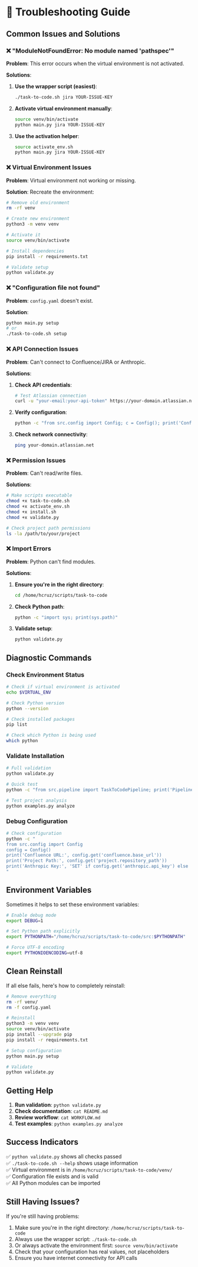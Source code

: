 # 🔧 Troubleshooting Guide

## Common Issues and Solutions

### ❌ "ModuleNotFoundError: No module named 'pathspec'"

**Problem**: This error occurs when the virtual environment is not activated.

**Solutions**:

1. **Use the wrapper script (easiest)**:
   ```bash
   ./task-to-code.sh jira YOUR-ISSUE-KEY
   ```

2. **Activate virtual environment manually**:
   ```bash
   source venv/bin/activate
   python main.py jira YOUR-ISSUE-KEY
   ```

3. **Use the activation helper**:
   ```bash
   source activate_env.sh
   python main.py jira YOUR-ISSUE-KEY
   ```

### ❌ Virtual Environment Issues

**Problem**: Virtual environment not working or missing.

**Solution**: Recreate the environment:
```bash
# Remove old environment
rm -rf venv

# Create new environment
python3 -m venv venv

# Activate it
source venv/bin/activate

# Install dependencies
pip install -r requirements.txt

# Validate setup
python validate.py
```

### ❌ "Configuration file not found"

**Problem**: `config.yaml` doesn't exist.

**Solution**:
```bash
python main.py setup
# or
./task-to-code.sh setup
```

### ❌ API Connection Issues

**Problem**: Can't connect to Confluence/JIRA or Anthropic.

**Solutions**:

1. **Check API credentials**:
   ```bash
   # Test Atlassian connection
   curl -u "your-email:your-api-token" https://your-domain.atlassian.net/rest/api/3/myself
   ```

2. **Verify configuration**:
   ```bash
   python -c "from src.config import Config; c = Config(); print('Config OK')"
   ```

3. **Check network connectivity**:
   ```bash
   ping your-domain.atlassian.net
   ```

### ❌ Permission Issues

**Problem**: Can't read/write files.

**Solutions**:
```bash
# Make scripts executable
chmod +x task-to-code.sh
chmod +x activate_env.sh
chmod +x install.sh
chmod +x validate.py

# Check project path permissions
ls -la /path/to/your/project
```

### ❌ Import Errors

**Problem**: Python can't find modules.

**Solutions**:

1. **Ensure you're in the right directory**:
   ```bash
   cd /home/hcruz/scripts/task-to-code
   ```

2. **Check Python path**:
   ```bash
   python -c "import sys; print(sys.path)"
   ```

3. **Validate setup**:
   ```bash
   python validate.py
   ```

## Diagnostic Commands

### Check Environment Status
```bash
# Check if virtual environment is activated
echo $VIRTUAL_ENV

# Check Python version
python --version

# Check installed packages
pip list

# Check which Python is being used
which python
```

### Validate Installation
```bash
# Full validation
python validate.py

# Quick test
python -c "from src.pipeline import TaskToCodePipeline; print('Pipeline OK')"

# Test project analysis
python examples.py analyze
```

### Debug Configuration
```bash
# Check configuration
python -c "
from src.config import Config
config = Config()
print('Confluence URL:', config.get('confluence.base_url'))
print('Project Path:', config.get('project.repository_path'))
print('Anthropic Key:', 'SET' if config.get('anthropic.api_key') else 'NOT SET')
"
```

## Environment Variables

Sometimes it helps to set these environment variables:

```bash
# Enable debug mode
export DEBUG=1

# Set Python path explicitly
export PYTHONPATH="/home/hcruz/scripts/task-to-code/src:$PYTHONPATH"

# Force UTF-8 encoding
export PYTHONIOENCODING=utf-8
```

## Clean Reinstall

If all else fails, here's how to completely reinstall:

```bash
# Remove everything
rm -rf venv/
rm -f config.yaml

# Reinstall
python3 -m venv venv
source venv/bin/activate
pip install --upgrade pip
pip install -r requirements.txt

# Setup configuration
python main.py setup

# Validate
python validate.py
```

## Getting Help

1. **Run validation**: `python validate.py`
2. **Check documentation**: `cat README.md`
3. **Review workflow**: `cat WORKFLOW.md`
4. **Test examples**: `python examples.py analyze`

## Success Indicators

✅ `python validate.py` shows all checks passed  
✅ `./task-to-code.sh --help` shows usage information  
✅ Virtual environment is in `/home/hcruz/scripts/task-to-code/venv/`  
✅ Configuration file exists and is valid  
✅ All Python modules can be imported  

## Still Having Issues?

If you're still having problems:

1. Make sure you're in the right directory: `/home/hcruz/scripts/task-to-code`
2. Always use the wrapper script: `./task-to-code.sh`
3. Or always activate the environment first: `source venv/bin/activate`
4. Check that your configuration has real values, not placeholders
5. Ensure you have internet connectivity for API calls
